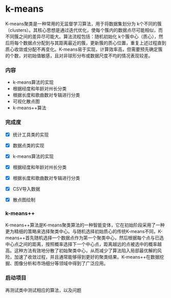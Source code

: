 # k-means


K-means聚类是一种常用的无监督学习算法，用于将数据集划分为 k个不同的簇（clusters）。其核心思想是通过迭代优化，使每个簇内的数据点尽可能相似，而不同簇之间的差异尽可能大。算法流程包括：随机初始化 k个簇中心（质心），然后将每个数据点分配到与其距离最近的簇，更新簇的质心位置，重复上述过程直到质心收敛或分配不再变化。K-means易于实现，计算效率高，但需要预先确定簇的个数，对初始值敏感，且对非球形分布或数据尺度不均的情况表现较差。

### 内容

- k-means算法的实现
- 根据经度和年龄对州长分类
- 根据长度和歌曲数对专辑进行分类
- 可视化散点图
- k-means++算法


### 完成度

- [x] 统计工具类的实现
- [x] 数据点类的实现
- [x] k-means算法的实现
- [x] 根据经度和年龄对州长分类
- [x] 根据长度和歌曲数对专辑进行分类
- [x] CSV导入数据
- [x] 散点图绘制


### k-means++
K-means++算法是K-means聚类算法的一种智能变体，它在初始阶段采用了一种更为精细的策略来选择聚类中心。与随机选择初始质心的传统K-means不同，K-means++首先随机选择一个数据点作为第一个聚类中心，然后根据每个点与已选中心点之间的距离，按照概率选择下一个中心点，距离越远的点被选中的概率越高。这种方法有效地分散了初始聚类中心，从而减少了算法陷入局部最优解的风险，加速了收敛过程，并且通常能够得到更好的聚类结果。K-means++在数据挖掘、图像分析和市场细分等领域中得到了广泛应用。

### 启动项目

再测试类中测试相应的算法，以及问题
